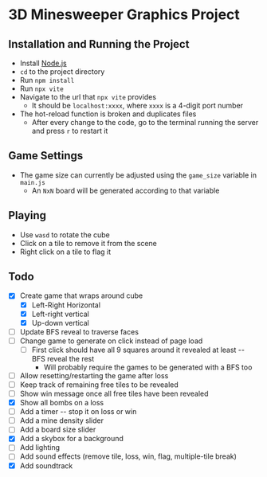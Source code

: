 # 3D Minesweeper Graphics Project

## Installation and Running the Project
* Install [Node.js](https://nodejs.org/en/download/)
* `cd` to the project directory
* Run `npm install`
* Run `npx vite`
* Navigate to the url that `npx vite` provides
    * It should be `localhost:xxxx`, where `xxxx` is a 4-digit port number
* The hot-reload function is broken and duplicates files
    * After every change to the code, go to the terminal running the server and press `r` to restart it

## Game Settings
* The game size can currently be adjusted using the `game_size` variable in `main.js`
    * An `NxN` board will be generated according to that variable

## Playing
* Use `wasd` to rotate the cube
* Click on a tile to remove it from the scene
* Right click on a tile to flag it

## Todo
- [x] Create game that wraps around cube
    - [x] Left-Right Horizontal
    - [x] Left-right vertical
    - [x] Up-down vertical
- [ ] Update BFS reveal to traverse faces
- [ ] Change game to generate on click instead of page load
    - [ ] First click should have all 9 squares around it revealed at least -- BFS reveal the rest
        * Will probably require the games to be generated with a BFS too
- [ ] Allow resetting/restarting the game after loss
- [ ] Keep track of remaining free tiles to be revealed
- [ ] Show win message once all free tiles have been revealed
- [x] Show all bombs on a loss
- [ ] Add a timer -- stop it on loss or win
- [ ] Add a mine density slider
- [ ] Add a board size slider
- [x] Add a skybox for a background
- [ ] Add lighting
- [ ] Add sound effects (remove tile, loss, win, flag, multiple-tile break)
- [x] Add soundtrack
